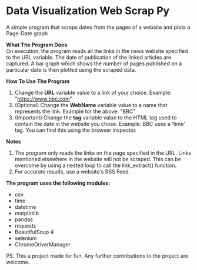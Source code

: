 # Data Visualization Web Scrap Py
 A simple program that scraps dates from the pages of a website and plots a Page-Date graph
 
<b>What The Program Does</b><br>
 On execution, the program reads all the links in the news website specified to the URL variable. The date of publication of the linked articles are captured. A bar graph which shows the number of pages published on a particular date is then plotted using the scraped data.

<b>How To Use The Program</b>
1. Change the <b>URL</b> variable value to a link of your choice. Example: "https://www.bbc.com"
2. (Optional) Change the <b>WebName</b> variable value to a name that represents the link. Example for the above: "BBC"
3. (Important) Change the <b>tag</b> variable value to the HTML tag used to contain the date in the website you chose. Example: BBC uses a 'time' tag. You can find this using the browser inspector.

<b>Notes</b>
1. The program only reads the links on the page specified in the URL. Links mentioned elsewhere in the website will not be scraped. This can be overcome by using a nested loop to call the link_extract() function. 
2. For accurate results, use a website's RSS Feed.

<b>The program uses the following modules:</b><br>
- csv
- time
- datetime
- matplotlib
- pandas
- requests
- BeautifulSoup 4
- selenium
- ChromeDriverManager

PS. This a project made for fun. Any further contributions to the project are welcome.
